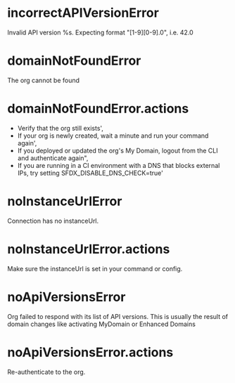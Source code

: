 # incorrectAPIVersionError

Invalid API version %s. Expecting format "[1-9][0-9].0", i.e. 42.0

# domainNotFoundError

The org cannot be found

# domainNotFoundError.actions

- Verify that the org still exists',
- If your org is newly created, wait a minute and run your command again',
- If you deployed or updated the org's My Domain, logout from the CLI and authenticate again",
- If you are running in a CI environment with a DNS that blocks external IPs, try setting SFDX_DISABLE_DNS_CHECK=true'

# noInstanceUrlError

Connection has no instanceUrl.

# noInstanceUrlError.actions

Make sure the instanceUrl is set in your command or config.

# noApiVersionsError

Org failed to respond with its list of API versions. This is usually the result of domain changes like activating MyDomain or Enhanced Domains

# noApiVersionsError.actions

Re-authenticate to the org.
